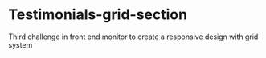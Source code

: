# Testimonials-grid-section
Third challenge in front end monitor to create a responsive design with grid system 
